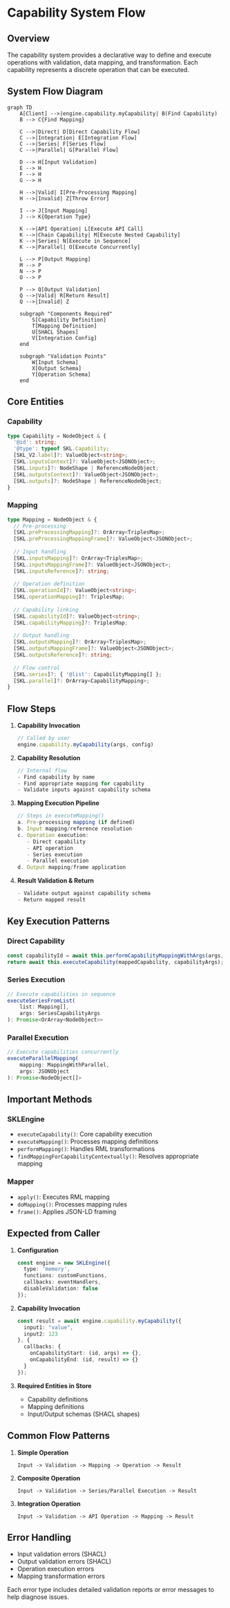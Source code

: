 # Capability System Flow

## Overview

The capability system provides a declarative way to define and execute operations with validation, data mapping, and transformation. Each capability represents a discrete operation that can be executed.

## System Flow Diagram

```mermaid
graph TD
    A[Client] -->|engine.capability.myCapability| B(Find Capability)
    B --> C{Find Mapping}
    
    C -->|Direct| D[Direct Capability Flow]
    C -->|Integration| E[Integration Flow]
    C -->|Series| F[Series Flow]
    C -->|Parallel| G[Parallel Flow]
    
    D --> H[Input Validation]
    E --> H
    F --> H
    G --> H
    
    H -->|Valid| I[Pre-Processing Mapping]
    H -->|Invalid| Z[Throw Error]
    
    I --> J[Input Mapping]
    J --> K{Operation Type}
    
    K -->|API Operation| L[Execute API Call]
    K -->|Chain Capability| M[Execute Nested Capability]
    K -->|Series| N[Execute in Sequence]
    K -->|Parallel| O[Execute Concurrently]
    
    L --> P[Output Mapping]
    M --> P
    N --> P
    O --> P
    
    P --> Q[Output Validation]
    Q -->|Valid| R[Return Result]
    Q -->|Invalid| Z
    
    subgraph "Components Required"
        S[Capability Definition]
        T[Mapping Definition]
        U[SHACL Shapes]
        V[Integration Config]
    end
    
    subgraph "Validation Points"
        W[Input Schema]
        X[Output Schema]
        Y[Operation Schema]
    end
```

## Core Entities

### Capability
```typescript
type Capability = NodeObject & {
  '@id': string;
  '@type': typeof SKL.Capability;
  [SKL_V2.label]?: ValueObject<string>;
  [SKL.inputsContext]?: ValueObject<JSONObject>;
  [SKL.inputs]?: NodeShape | ReferenceNodeObject;
  [SKL.outputsContext]?: ValueObject<JSONObject>;
  [SKL.outputs]?: NodeShape | ReferenceNodeObject;
}
```

### Mapping
```typescript
type Mapping = NodeObject & {
  // Pre-processing 
  [SKL.preProcessingMapping]?: OrArray<TriplesMap>;
  [SKL.preProcessingMappingFrame]?: ValueObject<JSONObject>;
  
  // Input handling
  [SKL.inputsMapping]?: OrArray<TriplesMap>;
  [SKL.inputsMappingFrame]?: ValueObject<JSONObject>;
  [SKL.inputsReference]?: string;
  
  // Operation definition
  [SKL.operationId]?: ValueObject<string>;
  [SKL.operationMapping]?: TriplesMap;
  
  // Capability linking
  [SKL.capabilityId]?: ValueObject<string>;
  [SKL.capabilityMapping]?: TriplesMap;
  
  // Output handling
  [SKL.outputsMapping]?: OrArray<TriplesMap>;
  [SKL.outputsMappingFrame]?: ValueObject<JSONObject>;
  [SKL.outputsReference]?: string;
  
  // Flow control
  [SKL.series]?: { '@list': CapabilityMapping[] };
  [SKL.parallel]?: OrArray<CapabilityMapping>;
}
```

## Flow Steps

1. **Capability Invocation**
   ```typescript
   // Called by user
   engine.capability.myCapability(args, config)
   ```

2. **Capability Resolution**
   ```typescript
   // Internal flow
   - Find capability by name
   - Find appropriate mapping for capability
   - Validate inputs against capability schema
   ```

3. **Mapping Execution Pipeline**
   ```typescript
   // Steps in executeMapping()
   a. Pre-processing mapping (if defined)
   b. Input mapping/reference resolution
   c. Operation execution:
      - Direct capability
      - API operation
      - Series execution
      - Parallel execution
   d. Output mapping/frame application
   ```

4. **Result Validation & Return**
   ```typescript
   - Validate output against capability schema
   - Return mapped result
   ```

## Key Execution Patterns

### Direct Capability
```typescript
const capabilityId = await this.performCapabilityMappingWithArgs(args, mapping);
return await this.executeCapability(mappedCapability, capabilityArgs);
```

### Series Execution
```typescript
// Execute capabilities in sequence
executeSeriesFromList(
    list: Mapping[],
    args: SeriesCapabilityArgs
): Promise<OrArray<NodeObject>>
```

### Parallel Execution
```typescript
// Execute capabilities concurrently
executeParallelMapping(
    mapping: MappingWithParallel,
    args: JSONObject
): Promise<NodeObject[]>
```

## Important Methods

### SKLEngine
- `executeCapability()`: Core capability execution
- `executeMapping()`: Processes mapping definitions
- `performMapping()`: Handles RML transformations
- `findMappingForCapabilityContextually()`: Resolves appropriate mapping

### Mapper
- `apply()`: Executes RML mapping
- `doMapping()`: Processes mapping rules
- `frame()`: Applies JSON-LD framing

## Expected from Caller

1. **Configuration**
   ```typescript
   const engine = new SKLEngine({
     type: 'memory',
     functions: customFunctions,
     callbacks: eventHandlers,
     disableValidation: false
   });
   ```

2. **Capability Invocation**
   ```typescript
   const result = await engine.capability.myCapability({
     input1: "value",
     input2: 123
   }, {
     callbacks: {
       onCapabilityStart: (id, args) => {},
       onCapabilityEnd: (id, result) => {}
     }
   });
   ```

3. **Required Entities in Store**
   - Capability definitions
   - Mapping definitions
   - Input/Output schemas (SHACL shapes)

## Common Flow Patterns

1. **Simple Operation**
   ```
   Input -> Validation -> Mapping -> Operation -> Result
   ```

2. **Composite Operation**
   ```
   Input -> Validation -> Series/Parallel Execution -> Result
   ```

3. **Integration Operation**
   ```
   Input -> Validation -> API Operation -> Mapping -> Result
   ```

## Error Handling

- Input validation errors (SHACL)
- Output validation errors (SHACL)
- Operation execution errors
- Mapping transformation errors

Each error type includes detailed validation reports or error messages to help diagnose issues.